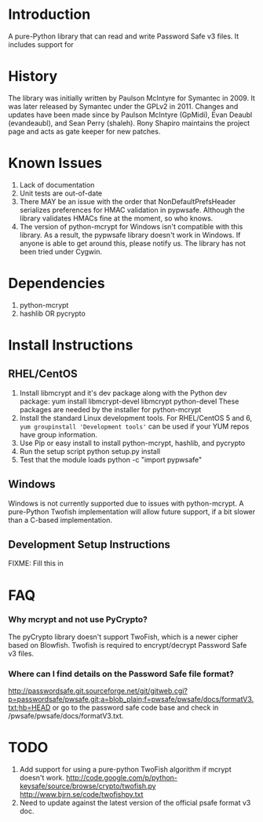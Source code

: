 Introduction
============
A pure-Python library that can read and write Password Safe v3 
files. It includes support for 

History
=======
The library was initially written by Paulson McIntyre for
Symantec in 2009. It was later released by Symantec under the 
GPLv2 in 2011. Changes and updates have been made since by Paulson
McIntyre (GpMidi), Evan Deaubl (evandeaubl), and Sean Perry (shaleh).
Rony Shapiro maintains the project page and acts as gate keeper
for new patches.   

Known Issues
============ 
 1. Lack of documentation
 2. Unit tests are out-of-date
 3. There MAY be an issue with the order that NonDefaultPrefsHeader serializes preferences for HMAC validation in pypwsafe. Although the library validates HMACs fine at the moment, so who knows. 
 4. The version of python-mcrypt for Windows isn't compatible with this library. As a result, the pypwsafe library doesn't work in Windows. If anyone is able to get around this, please notify us. The library has not been tried under Cygwin.    
	 
Dependencies
============
 1. python-mcrypt
 2. hashlib OR pycrypto

Install Instructions
====================

RHEL/CentOS
-----------
 1. Install libmcrypt and it's dev package along with the Python dev package: 
	yum install libmcrypt-devel libmcrypt python-devel
	These packages are needed by the installer for python-mcrypt
 2. Install the standard Linux development tools. For RHEL/CentOS 5 and 6, `yum groupinstall 'Development tools'` can be used if your YUM repos have group information. 
 3. Use Pip or easy install to install python-mcrypt, hashlib, and pycrypto
 4. Run the setup script
	python setup.py install
 5. Test that the module loads
	python -c "import pypwsafe"

Windows
-------
Windows is not currently supported due to issues with python-mcrypt. A
pure-Python Twofish implementation will allow future support, if a bit
slower than a C-based implementation. 
	
Development Setup Instructions
------------------------------
FIXME: Fill this in

FAQ
===
### Why mcrypt and not use PyCrypto?
The pyCrypto library doesn't support TwoFish, which is a newer cipher based on Blowfish. Twofish is required to encrypt/decrypt Password Safe v3 files.  


### Where can I find details on the Password Safe file format?
http://passwordsafe.git.sourceforge.net/git/gitweb.cgi?p=passwordsafe/pwsafe.git;a=blob_plain;f=pwsafe/pwsafe/docs/formatV3.txt;hb=HEAD or go to the password safe code base and check in /pwsafe/pwsafe/docs/formatV3.txt. 
	
TODO
====
 1. Add support for using a pure-python TwoFish algorithm if mcrypt doesn't work.
    http://code.google.com/p/python-keysafe/source/browse/crypto/twofish.py
    http://www.bjrn.se/code/twofishpy.txt 
 2. Need to update against the latest version of the official psafe format v3 doc.

